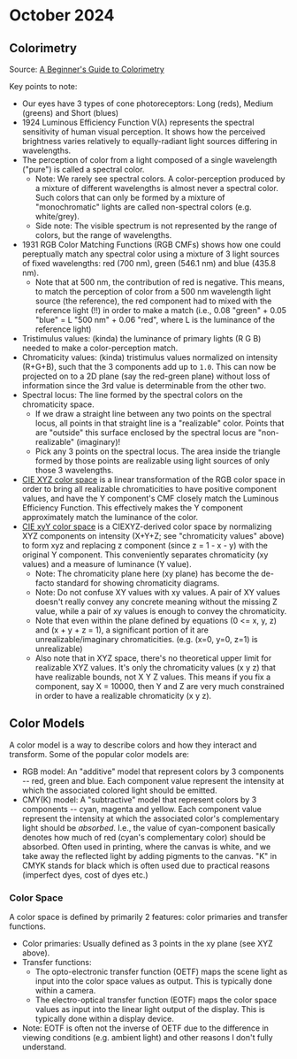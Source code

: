 # October 2024

## Colorimetry

Source: [A Beginner's Guide to Colorimetry](https://medium.com/hipster-color-science/a-beginners-guide-to-colorimetry-401f1830b65a)

Key points to note:

- Our eyes have 3 types of cone photoreceptors: Long (reds), Medium (greens) and Short (blues)
- 1924 Luminous Efficiency Function V(λ) represents the spectral sensitivity of human visual perception. It shows how the perceived brightness varies relatively to equally-radiant light sources differing in wavelengths.
- The perception of color from a light composed of a single wavelength ("pure") is called a spectral color.
  - Note: We rarely see spectral colors. A color-perception produced by a mixture of different wavelengths is almost never a spectral color. Such colors that can only be formed by a mixture of "monochromatic" lights are called non-spectral colors (e.g. white/grey).
  - Side note: The visible spectrum is not represented by the range of colors, but the range of wavelengths.
- 1931 RGB Color Matching Functions (RGB CMFs) shows how one could pereptually match any spectral color using a mixture of 3 light sources of fixed wavelengths: red (700 nm), green (546.1 nm) and blue (435.8 nm).
  - Note that at 500 nm, the contribution of red is negative. This means, to match the perception of color from a 500 nm wavelength light source (the reference), the red component had to mixed with the reference light (!!) in order to make a match (i.e., 0.08 "green" + 0.05 "blue" = L "500 nm" + 0.06 "red", where L is the luminance of the reference light)
- Tristimulus values: (kinda) the luminance of primary lights (R G B) needed to make a color-perception match.
- Chromaticity values: (kinda) tristimulus values normalized on intensity (R+G+B), such that the 3 components add up to `1.0`. This can now be projected on to a 2D plane (say the red-green plane) without loss of information since the 3rd value is determinable from the other two.
- Spectral locus: The line formed by the spectral colors on the chromaticity space.
  - If we draw a straight line between any two points on the spectral locus, all points in that straight line is a "realizable" color. Points that are "outside" this surface enclosed by the spectral locus are "non-realizable" (imaginary)!
  - Pick any 3 points on the spectral locus. The area inside the triangle formed by those points are realizable using light sources of only those 3 wavelengths.
- [CIE XYZ color space](https://en.wikipedia.org/wiki/CIE_1931_color_space) is a linear transformation of the RGB color space in order to bring all realizable chromaticities to have positive component values, and have the Y component's CMF closely match the Luminous Efficiency Function. This effectively makes the Y component approximately match the luminance of the color.
- [CIE xyY color space](https://en.wikipedia.org/wiki/CIE_xyY) is a CIEXYZ-derived color space by normalizing XYZ components on intensity (X+Y+Z; see "chromaticity values" above) to form xyz and replacing z component (since z = 1 - x - y) with the original Y component. This conveniently separates chromaticity (xy values) and a measure of luminance (Y value).
  - Note: The chromaticity plane here (xy plane) has become the de-facto standard for showing chromaticity diagrams.
  - Note: Do not confuse XY values with xy values. A pair of XY values doesn't really convey any concrete meaning without the missing Z value, while a pair of xy values is enough to convey the chromaticity.
  - Note that even within the plane defined by equations (0 <= x, y, z) and (x + y + z = 1), a significant portion of it are unrealizable/imaginary chromaticities. (e.g. (x=0, y=0, z=1) is unrealizable)
  - Also note that in XYZ space, there's no theoretical upper limit for realizable XYZ values. It's only the chromaticity values (x y z) that have realizable bounds, not X Y Z values. This means if you fix a component, say X = 10000, then Y and Z are very much constrained in order to have a realizable chromaticity (x y z).

## Color Models

A color model is a way to describe colors and how they interact and transform. Some of the popular color models are:
- RGB model: An "additive" model that represent colors by 3 components -- red, green and blue. Each component value represent the intensity at which the associated colored light should be emitted.
- CMY(K) model: A "subtractive" model that represent colors by 3 components -- cyan, magenta and yellow. Each component value represent the intensity at which the associated color's complementary light should be _absorbed_. I.e., the value of cyan-component basically denotes how much of red (cyan's complementary color) should be absorbed. Often used in printing, where the canvas is white, and we take away the reflected light by adding pigments to the canvas. "K" in CMYK stands for black which is often used due to practical reasons (imperfect dyes, cost of dyes etc.)

### Color Space

A color space is defined by primarily 2 features: color primaries and transfer functions.

- Color primaries: Usually defined as 3 points in the xy plane (see XYZ above).
- Transfer functions:
  - The opto-electronic transfer function (OETF) maps the scene light as input into the color space values as output. This is typically done within a camera.
  - The electro-optical transfer function (EOTF) maps the color space values as input into the linear light output of the display. This is typically done within a display device.
 - Note: EOTF is often not the inverse of OETF due to the difference in viewing conditions (e.g. ambient light) and other reasons I don't fully understand.
